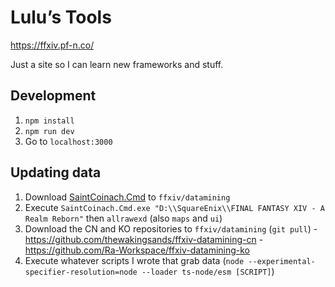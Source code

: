 # Lulu’s Tools

https://ffxiv.pf-n.co/

Just a site so I can learn new frameworks and stuff.

## Development

  1. `npm install`
  2. `npm run dev`
  3. Go to `localhost:3000`

## Updating data

  1. Download [SaintCoinach.Cmd](https://github.com/xivapi/SaintCoinach/releases) to `ffxiv/datamining`
  2. Execute `SaintCoinach.Cmd.exe "D:\\SquareEnix\\FINAL FANTASY XIV - A Realm Reborn"` then `allrawexd` (also `maps` and `ui`)
  3. Download the CN and KO repositories to `ffxiv/datamining` (`git pull`)
    - https://github.com/thewakingsands/ffxiv-datamining-cn
    - https://github.com/Ra-Workspace/ffxiv-datamining-ko
  4. Execute whatever scripts I wrote that grab data (`node --experimental-specifier-resolution=node --loader ts-node/esm [SCRIPT]`)
